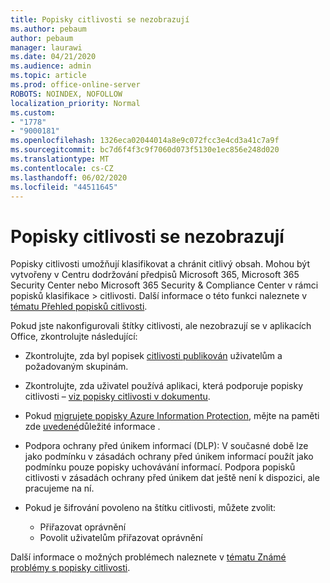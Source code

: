 ```yaml
---
title: Popisky citlivosti se nezobrazují
ms.author: pebaum
author: pebaum
manager: laurawi
ms.date: 04/21/2020
ms.audience: admin
ms.topic: article
ms.prod: office-online-server
ROBOTS: NOINDEX, NOFOLLOW
localization_priority: Normal
ms.custom:
- "1778"
- "9000181"
ms.openlocfilehash: 1326eca02044014a8e9c072fcc3e4cd3a41c7a9f
ms.sourcegitcommit: bc7d6f4f3c9f7060d073f5130e1ec856e248d020
ms.translationtype: MT
ms.contentlocale: cs-CZ
ms.lasthandoff: 06/02/2020
ms.locfileid: "44511645"
---
```

# <a name="sensitivity-labels-not-appearing"></a>Popisky citlivosti se nezobrazují

Popisky citlivosti umožňují klasifikovat a chránit citlivý obsah. Mohou být vytvořeny v Centru dodržování předpisů Microsoft 365, Microsoft 365 Security Center nebo Microsoft 365 Security & Compliance Center v rámci popisků klasifikace > citlivosti. Další informace o této funkci naleznete v [tématu Přehled popisků citlivosti](https://docs.microsoft.com/microsoft-365/compliance/sensitivity-labels).

Pokud jste nakonfigurovali štítky citlivosti, ale nezobrazují se v aplikacích Office, zkontrolujte následující:

- Zkontrolujte, zda byl popisek [citlivosti publikován](https://docs.microsoft.com/microsoft-365/compliance/sensitivity-labels#what-label-policies-can-do) uživatelům a požadovaným skupinám.

- Zkontrolujte, zda uživatel používá aplikaci, která podporuje popisky citlivosti – [viz popisky citlivosti v dokumentu](https://support.office.com/article/apply-sensitivity-labels-to-your-documents-and-email-within-office-2f96e7cd-d5a4-403b-8bd7-4cc636bae0f9?#bkmk_whereavailable).

- Pokud [migrujete popisky Azure Information Protection](https://docs.microsoft.com/azure/information-protection/configure-policy-migrate-labels), mějte na paměti zde [uvedené](https://docs.microsoft.com/azure/information-protection/configure-policy-migrate-labels#considerations-for-unified-labels)důležité informace .

- Podpora ochrany před únikem informací (DLP): V současné době lze jako podmínku v zásadách ochrany před únikem informací použít jako podmínku pouze popisky uchovávání informací.  Podpora popisků citlivosti v zásadách ochrany před únikem dat ještě není k dispozici, ale pracujeme na ní.

- Pokud je šifrování povoleno na štítku citlivosti, můžete zvolit:
    - Přiřazovat oprávnění
    - Povolit uživatelům přiřazovat oprávnění


Další informace o možných problémech naleznete v [tématu Známé problémy s popisky citlivosti](https://support.office.com/article/known-issues-with-sensitivity-labels-in-office-b169d687-2bbd-4e21-a440-7da1b2743edc).